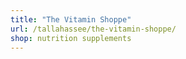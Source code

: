 ```yaml
---
title: "The Vitamin Shoppe"
url: /tallahassee/the-vitamin-shoppe/
shop: nutrition supplements
---
```

